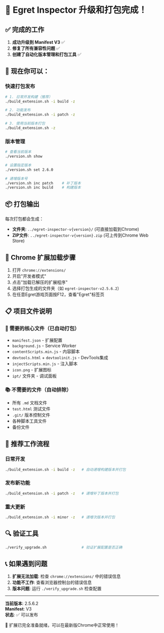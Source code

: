 # 🎉 Egret Inspector 升级和打包完成！

## ✅ 完成的工作

1. **成功升级到 Manifest V3** ✅
2. **修复了所有兼容性问题** ✅  
3. **创建了自动化版本管理和打包工具** ✅

## 🚀 现在你可以：

### 快速打包发布
```bash
# 1. 日常开发构建（推荐）
./build_extension.sh -i build -z

# 2. 功能发布  
./build_extension.sh -i patch -z

# 3. 使用当前版本打包
./build_extension.sh -z
```

### 版本管理
```bash
# 查看当前版本
./version.sh show

# 设置指定版本
./version.sh set 2.6.0

# 递增版本号
./version.sh inc patch    # 补丁版本
./version.sh inc build    # 构建版本
```

## 📦 打包输出

每次打包都会生成：
- **文件夹**: `../egret-inspector-v{version}/` (可直接加载到Chrome)
- **ZIP文件**: `../egret-inspector-v{version}.zip` (可上传到Chrome Web Store)

## 🔧 Chrome 扩展加载步骤

1. 打开 `chrome://extensions/`
2. 开启"开发者模式"  
3. 点击"加载已解压的扩展程序"
4. 选择打包生成的文件夹（如 `egret-inspector-v2.5.6.2`）
5. 在任意Egret游戏页面按F12，查看"Egret"标签页

## 📋 项目文件说明

### 🔄 需要的核心文件（已自动打包）
- `manifest.json` - 扩展配置
- `background.js` - Service Worker  
- `contentScripts.min.js` - 内容脚本
- `devtools.html` + `devtoolinit.js` - DevTools集成
- `injectScripts.min.js` - 注入脚本
- `icon.png` - 扩展图标
- `ipt/` 文件夹 - 调试面板

### 📚 不需要的文件（自动排除）
- 所有 `.md` 文档文件
- `test.html` 测试文件  
- `.git/` 版本控制文件
- 各种脚本工具文件
- 备份文件

## 🎯 推荐工作流程

### 日常开发
```bash
./build_extension.sh -i build -z   # 自动递增构建版本并打包
```

### 发布新功能  
```bash
./build_extension.sh -i patch -z   # 递增补丁版本并打包
```

### 重大更新
```bash
./build_extension.sh -i minor -z   # 递增次版本并打包
```

## 🔍 验证工具

```bash
./verify_upgrade.sh                # 验证扩展配置是否正确
```

## 📞 如果遇到问题

1. **扩展无法加载**: 检查 `chrome://extensions/` 中的错误信息
2. **功能不工作**: 查看浏览器控制台的错误信息  
3. **版本问题**: 运行 `./verify_upgrade.sh` 检查配置

---

**当前版本**: 2.5.6.2  
**Manifest**: V3  
**状态**: ✅ 可以发布  

🎉 扩展已完全准备就绪，可以在最新版Chrome中正常使用！
